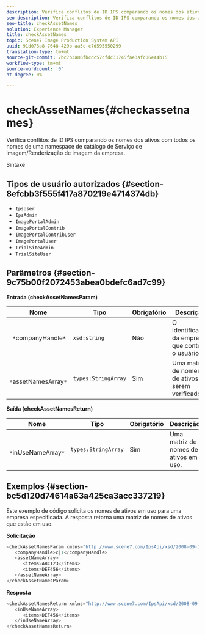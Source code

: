 ```yaml
---
description: Verifica conflitos de ID IPS comparando os nomes dos ativos com todos os nomes de uma namespace de catálogo de Serviço de imagem/Renderização de imagem da empresa.
seo-description: Verifica conflitos de ID IPS comparando os nomes dos ativos com todos os nomes de uma namespace de catálogo de Serviço de imagem/Renderização de imagem da empresa.
seo-title: checkAssetNames
solution: Experience Manager
title: checkAssetNames
topic: Scene7 Image Production System API
uuid: 91d073a8-7648-429b-aa5c-c7d595550299
translation-type: tm+mt
source-git-commit: 7bc7b3a86fbcdc57cfdc31745fae3afc06e44b15
workflow-type: tm+mt
source-wordcount: '0'
ht-degree: 0%

---
```



# checkAssetNames{#checkassetnames}

Verifica conflitos de ID IPS comparando os nomes dos ativos com todos os nomes de uma namespace de catálogo de Serviço de imagem/Renderização de imagem da empresa.

Sintaxe

## Tipos de usuário autorizados {#section-8efcbb3f555f417a870219e4714374db}

* `IpsUser`
* `IpsAdmin`
* `ImagePortalAdmin`
* `ImagePortalContrib`
* `ImagePortalContribUser`
* `ImagePortalUser`
* `TrialSiteAdmin`
* `TrialSiteUser`

## Parâmetros {#section-9c75b00f2072453abea0bdefc6ad7c99}

**Entrada (checkAssetNamesParam)**

| Nome | Tipo | Obrigatório | Descrição |
|---|---|---|---|
| ` *`companyHandle`*` | `xsd:string` | Não | O identificador da empresa que contém o usuário. |
| ` *`assetNamesArray`*` | `types:StringArray` | Sim | Uma matriz de nomes de ativos a serem verificados. |

**Saída (checkAssetNamesReturn)**

| Nome | Tipo | Obrigatório | Descrição |
|---|---|---|---|
| ` *`inUseNameArray`*` | `types:StringArray` | Sim | Uma matriz de nomes de ativos em uso. |

## Exemplos {#section-bc5d120d74614a63a425ca3acc337219}

Este exemplo de código solicita os nomes de ativos em uso para uma empresa especificada. A resposta retorna uma matriz de nomes de ativos que estão em uso.

**Solicitação**

```java
<checkAssetNamesParam xmlns="http://www.scene7.com/IpsApi/xsd/2008-09-10">
   <companyHandle>c|1</companyHandle>
   <assetNameArray>
      <items>ABC123</items>
      <items>DEF456</items>
   </assetNameArray>
</checkAssetNamesParam>
```

**Resposta**

```java
<checkAssetNamesReturn xmlns="http://www.scene7.com/IpsApi/xsd/2008-09-10">
   <inUseNameArray>
      <items>DEF456</items>
   </inUseNameArray>
</checkAssetNamesReturn>
```

